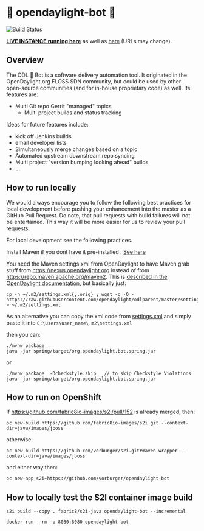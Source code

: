 # :robot: opendaylight-bot :robot:

[![Build Status](https://travis-ci.org/vorburger/opendaylight-bot.svg?branch=master)](https://travis-ci.org/vorburger/opendaylight-bot)

**[LIVE INSTANCE running here](http://opendaylight-bot-opendaylight-bot.6923.rh-us-east-1.openshiftapps.com)** as well as [here](http://prod-opendaylight-bot.e8ca.engint.openshiftapps.com)  (URLs may change).


## Overview

The ODL :robot: Bot is a software delivery automation tool. It originated in the OpenDaylight.org FLOSS SDN community,
but could be used by other open-source communities (and for in-house proprietary code) as well.  Its features are:

* Multi Git repo Gerrit "managed" topics
  * Multi project builds and status tracking

Ideas for future features include:
* kick off Jenkins builds
* email developer lists
* Simultaneously merge changes based on a topic
* Automated upstream downstream repo syncing
* Multi project "version bumping looking ahead" builds
* …


## How to run locally

We would always encourage you to follow the following best practices for local development before pushing your enhancement into the master as a GitHub Pull Request. Do note, that pull requests with build failures will not be entertained. This way it will be more easier for us to review your pull requests.

For local development see the following practices.

Install Maven if you dont have it pre-installed . [See here](https://maven.apache.org)

You need the Maven settings.xml from OpenDaylight to have Maven grab stuff 
from https://nexus.opendaylight.org instead of from https://repo.maven.apache.org/maven2.
This is [described in the OpenDaylight documentation](http://docs.opendaylight.org/en/latest/developer-guide/developing-apps-on-the-opendaylight-controller.html),
but basically just:

    cp -n ~/.m2/settings.xml{,.orig} ; wget -q -O - https://raw.githubusercontent.com/opendaylight/odlparent/master/settings.xml > ~/.m2/settings.xml

As an alternative you can copy the xml code from [settings.xml](https://raw.githubusercontent.com/opendaylight/odlparent/master/settings.xml) and simply paste it into `C:\Users\user_name\.m2\settings.xml`

then you can:

    ./mvnw package
    java -jar spring/target/org.opendaylight.bot.spring.jar

or 

    ./mvnw package  -Dcheckstyle.skip   // to skip Checkstyle Violations
    java -jar spring/target/org.opendaylight.bot.spring.jar
 



## How to run on OpenShift

If https://github.com/fabric8io-images/s2i/pull/152 is already merged, then:

    oc new-build https://github.com/fabric8io-images/s2i.git --context-dir=java/images/jboss

otherwise:

    oc new-build https://github.com/vorburger/s2i.git#maven-wrapper --context-dir=java/images/jboss

and either way then:

    oc new-app s2i~https://github.com/vorburger/opendaylight-bot


## How to locally test the S2I container image build

    s2i build --copy . fabric8/s2i-java opendaylight-bot --incremental

    docker run --rm -p 8080:8080 opendaylight-bot

